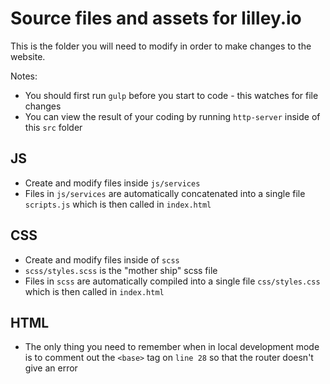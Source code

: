 # Source files and assets for lilley.io

This is the folder you will need to modify in order to make changes to the website.

Notes:
- You should first run `gulp` before you start to code - this watches for file changes
- You can view the result of your coding by running `http-server` inside of this `src` folder

## JS

- Create and modify files inside `js/services`
- Files in `js/services` are automatically concatenated into a single file `scripts.js` which is then called in `index.html`

## CSS

- Create and modify files inside of `scss`
- `scss/styles.scss` is the "mother ship" scss file
- Files in `scss` are automatically compiled into a single file `css/styles.css` which is then called in `index.html`

## HTML

- The only thing you need to remember when in local development mode is to comment out the `<base>` tag on `line 28` so that the router doesn't give an error
